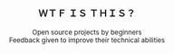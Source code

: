<h3 align="center">ＷＴＦ ＩＳ ＴＨＩＳ？</h3>
<p align="center">
  <sub> Open source projects by beginners <br> Feedback given to improve their technical abilities </sub>
</p>

